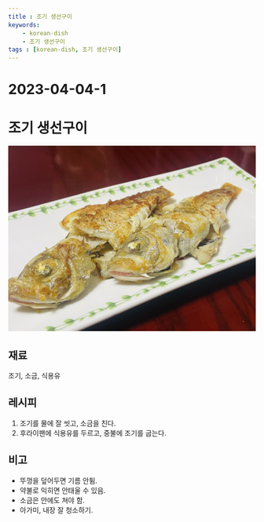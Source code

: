 ```yaml
---
title : 조기 생선구이
keywords: 
    - korean-dish
    - 조기 생선구이
tags : [korean-dish, 조기 생선구이]
---
```


# 2023-04-04-1

# 조기 생선구이
![](/img/2023-04-04-1-projects-cook-1.jpg) 

## 재료
조기, 소금, 식용유

## 레시피
1. 조기를 물에 잘 씻고, 소금을 친다. 
2. 후라이팬에 식용유를 두르고, 중불에 조기를 굽는다. 

## 비고
* 뚜껑을 덮어두면 기름 안튐.
* 약불로 익히면 안태울 수 있음.
* 소금은 안에도 쳐야 함. 
* 아가미, 내장 잘 청소하기. 